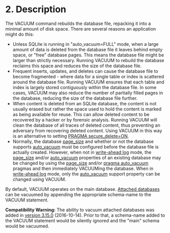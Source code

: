 # 2\. Description



 The VACUUM command rebuilds the database file, repacking it into a minimal
 amount of disk space. There are several
 reasons an application might do this:



* Unless SQLite is running in "auto\_vacuum\=FULL" mode, when a large
 amount of data is deleted from the database file it leaves behind empty
 space, or "free" database pages. This means the database file might
 be larger than strictly necessary. Running VACUUM to rebuild the
 database reclaims this space and reduces the size of the database file.
* Frequent inserts, updates, and deletes can cause the database file
 to become fragmented \- where data for a single table or index is scattered
 around the database file. Running VACUUM ensures that each table and
 index is largely stored contiguously within the database file. In some
 cases, VACUUM may also reduce the number of partially filled pages in
 the database, reducing the size of the database file further.
* When content is deleted from an SQLite database, the content is not
 usually erased but rather the space used to hold the content is marked as
 being available for reuse. This can allow deleted content to be recovered
 by a hacker or by forensic analysis. Running VACUUM will clean the database
 of all traces of deleted content, thus preventing an adversary from recovering
 deleted content. Using VACUUM in this way is an alternative to setting
 [PRAGMA secure\_delete\=ON](pragma.html#pragma_secure_delete).
* Normally, the database [page\_size](pragma.html#pragma_page_size) and whether or not the database
 supports [auto\_vacuum](pragma.html#pragma_auto_vacuum) must be configured before the database file is
 actually created. However, when not in [write\-ahead log](wal.html) mode, the
 [page\_size](pragma.html#pragma_page_size) and/or [auto\_vacuum](pragma.html#pragma_auto_vacuum) properties of an existing database may be
 changed by using the [page\_size](pragma.html#pragma_page_size) and/or
 [pragma auto\_vacuum](pragma.html#pragma_auto_vacuum) pragmas and then immediately VACUUMing
 the database. When in [write\-ahead log](wal.html) mode, only the [auto\_vacuum](pragma.html#pragma_auto_vacuum)
 support property can be changed using VACUUM.


By default, VACUUM operates on the main database.
[Attached databases](lang_attach.html) can be vacuumed by appending the appropriate
schema\-name to the VACUUM statement.



**Compatibility Warning:** The ability to vacuum attached databases was
added in [version 3\.15\.0](releaselog/3_15_0.html) (2016\-10\-14\). Prior to that, a
schema\-name added to the
VACUUM statement would be silently ignored and the "main" schema would be
vacuumed.




